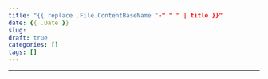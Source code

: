 ```yaml
---
title: "{{ replace .File.ContentBaseName "-" " " | title }}"
date: {{ .Date }}
slug: 
draft: true
categories: []
tags: []
---
```

****
